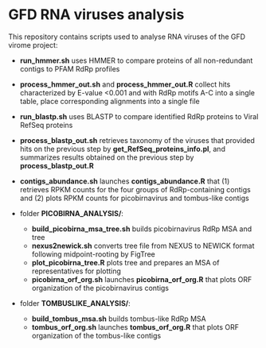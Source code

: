 # GFD RNA viruses analysis
This repository contains scripts used to analyse RNA viruses of the GFD virome project:

* __run_hmmer.sh__ uses HMMER to compare proteins of all non-redundant contigs to PFAM RdRp profiles

* __process_hmmer_out.sh__ and __process_hmmer_out.R__ collect hits characterized by E-value <0.001 and with RdRp motifs A-C into a single table, place corresponding alignments into a single file

* __run_blastp.sh__ uses BLASTP to compare identified RdRp proteins to Viral RefSeq proteins

* __process_blastp_out.sh__ retrieves taxonomy of the viruses that provided hits on the previous step by __get_RefSeq_proteins_info.pl__, and summarizes results obtained on the previous step by __process_blastp_out.R__

* __contigs_abundance.sh__ launches __contigs_abundance.R__ that (1) retrieves RPKM counts for the four groups of RdRp-containing contigs and (2) plots RPKM counts for picobirnavirus and tombus-like contigs

* folder __PICOBIRNA_ANALYSIS/__:
    * __build_picobirna_msa_tree.sh__ builds picobirnavirus RdRp MSA and tree
    * __nexus2newick.sh__ converts tree file from NEXUS to NEWICK format following midpoint-rooting by FigTree
    * __plot_picobirna_tree.R__ plots tree and prepares an MSA of representatives for plotting
    * __picobirna_orf_org.sh__ launches __picobirna_orf_org.R__ that plots ORF organization of the picobirnavirus contigs

* folder __TOMBUSLIKE_ANALYSIS/__:
    * __build_tombus_msa.sh__ builds tombus-like RdRp MSA
    * __tombus_orf_org.sh__ launches __tombus_orf_org.R__ that plots ORF organization of the tombus-like contigs
